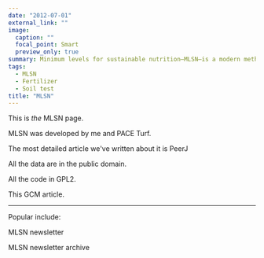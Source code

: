 ```yaml
---
date: "2012-07-01"
external_link: ""
image:
  caption: ""
  focal_point: Smart
  preview_only: true
summary: Minimum levels for sustainable nutrition—MLSN—is a modern method for interpreting soil tests for turfgrass.
tags: 
  - MLSN
  - Fertilizer
  - Soil test
title: "MLSN"
---
```


This is *the* MLSN page.

MLSN was developed by me and PACE Turf.

The most detailed article we've written about it is PeerJ

All the data are in the public domain.

All the code in GPL2.

This GCM article.

---

Popular include:

MLSN newsletter

MLSN newsletter archive






